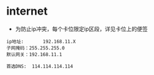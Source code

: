 # internet
* 为防止ip冲突，每个卡位限定ip区段，详见卡位上的便签

```
ip地址:       192.168.11.X
子网掩码：255.255.255.0
默认网关：192.168.11.1

首选DNS:  114.114.114.114

```

